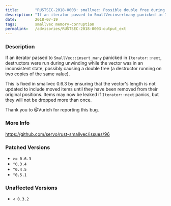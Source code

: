 ```yaml
---
title:       "RUSTSEC-2018-0003: smallvec: Possible double free during unwinding in SmallVec::insert_many"
description: "If an iterator passed to SmallVecinsertmany panicked in Iteratornext, destructors were run during unwinding while the vector was in an inconsistent state, possibly causing a double free a destructor running on two copies of the same value. This is fixed in smallvec 0.6.3 by ensuring that the vectors length is not updated to include moved items until they have been removed from their original positions. Items may now be leaked if Iteratornext panics, but they will not be dropped more than once. Thank you to Vurich for reporting this bug."
date:        2018-07-19
tags:        smallvec memory-corruption
permalink:   /advisories/RUSTSEC-2018-0003:output_ext
---
```


### Description

If an iterator passed to `SmallVec::insert_many` panicked in `Iterator::next`,
destructors were run during unwinding while the vector was in an inconsistent
state, possibly causing a double free (a destructor running on two copies of
the same value).

This is fixed in smallvec 0.6.3 by ensuring that the vector's length is not
updated to include moved items until they have been removed from their
original positions.  Items may now be leaked if `Iterator::next` panics, but
they will not be dropped more than once.

Thank you to @Vurich for reporting this bug.

### More Info

<https://github.com/servo/rust-smallvec/issues/96>

### Patched Versions

- `>= 0.6.3`
- `^0.3.4`
- `^0.4.5`
- `^0.5.1`

### Unaffected Versions

- `< 0.3.2`
